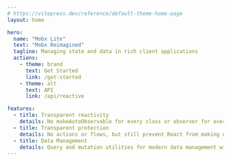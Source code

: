 ```yaml
---
# https://vitepress.dev/reference/default-theme-home-page
layout: home

hero:
  name: "Mobx Lite"
  text: "Mobx Reimagined"
  tagline: Managing state and data in rich client applications
  actions:
    - theme: brand
      text: Get Started
      link: /get-started
    - theme: alt
      text: API
      link: /api/reactive

features:
  - title: Transparent reactivity
    details: No makeAutoObservable for every class or observer for every component
  - title: Transparent protection
    details: No actions or flows, but still prevent React from making direct state changes
  - title: Data Management
    details: Query and mutation utilities for modern data management with React
---
```

